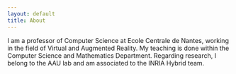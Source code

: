 ```yaml
---
layout: default
title: About
---
```


I am a professor of Computer Science at Ecole Centrale de Nantes,
working in the field of Virtual and Augmented Reality. My teaching is done
within the Computer Science and Mathematics Department. Regarding research, I
belong to the AAU lab and am associated to the INRIA Hybrid team.
